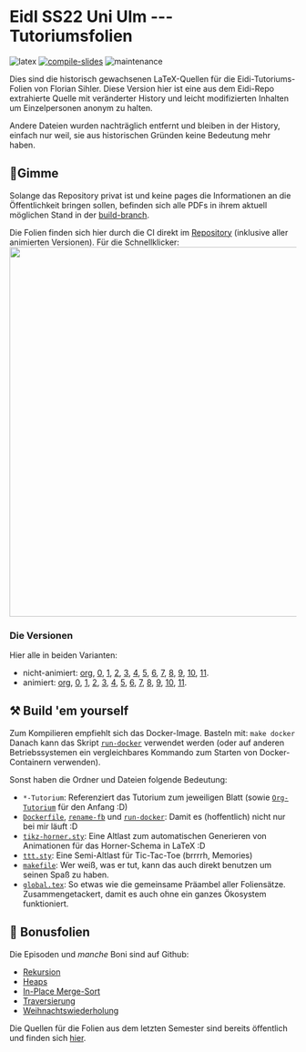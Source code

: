 # EidI SS22 Uni Ulm --- Tutoriumsfolien

![latex](https://img.shields.io/badge/Made%20with-LaTeX-1f425f.svg) [![compile-slides](https://github.com/EagleoutIce/uulm-eidi-tut-ss2022-slides/actions/workflows/compile.yaml/badge.svg)](https://github.com/EagleoutIce/uulm-eidi-tut-ss2022-slides/actions/workflows/compile.yaml) ![maintenance](https://unmaintained.tech/badge.svg)

Dies sind die historisch gewachsenen LaTeX-Quellen für die Eidi-Tutoriums-Folien von Florian Sihler.
Diese Version hier ist eine aus dem Eidi-Repo extrahierte Quelle mit veränderter History und leicht modifizierten
Inhalten um Einzelpersonen anonym zu halten.

Andere Dateien wurden nachträglich entfernt und bleiben in der History, einfach nur weil, sie aus historischen Gründen keine Bedeutung mehr haben.

## 🐧Gimme

Solange das Repository privat ist und keine pages die Informationen an die Öffentlichkeit bringen sollen, befinden sich alle PDFs in ihrem aktuell möglichen Stand in der [build-branch](https://github.com/EagleoutIce/uulm-eidi-tut-ss2022-slides/tree/build/all_pdfs).

Die Folien finden sich hier durch die CI direkt im [Repository](https://github.com/EagleoutIce/uulm-eidi-tut-ss22-slides/tree/gh-pages/all_pdfs) (inklusive aller animierten Versionen).
Für die Schnellklicker:\
[<img src="https://github.com/EagleoutIce/uulm-eidi-tut-ss22-slides/blob/gh-pages/preview-01.png?raw=true" width="650"/>](https://media.githubusercontent.com/media/EagleoutIce/uulm-eidi-tut-ss22-slides/gh-pages/all_pdfs/eidi_tut_compact.pdf)

### Die Versionen

Hier alle in beiden Varianten:

* nicht-animiert: [org](https://media.githubusercontent.com/media/EagleoutIce/uulm-eidi-tut-ss22-slides/gh-pages/all_pdfs/eidi_tut_org-light.pdf), [0](https://media.githubusercontent.com/media/EagleoutIce/uulm-eidi-tut-ss22-slides/gh-pages/all_pdfs/eidi_tut_0-light.pdf), [1](https://media.githubusercontent.com/media/EagleoutIce/uulm-eidi-tut-ss22-slides/gh-pages/all_pdfs/eidi_tut_1-light.pdf), [2](https://media.githubusercontent.com/media/EagleoutIce/uulm-eidi-tut-ss22-slides/gh-pages/all_pdfs/eidi_tut_2-light.pdf), [3](https://media.githubusercontent.com/media/EagleoutIce/uulm-eidi-tut-ss22-slides/gh-pages/all_pdfs/eidi_tut_3-light.pdf), [4](https://media.githubusercontent.com/media/EagleoutIce/uulm-eidi-tut-ss22-slides/gh-pages/all_pdfs/eidi_tut_4-light.pdf), [5](https://media.githubusercontent.com/media/EagleoutIce/uulm-eidi-tut-ss22-slides/gh-pages/all_pdfs/eidi_tut_5-light.pdf), [6](https://media.githubusercontent.com/media/EagleoutIce/uulm-eidi-tut-ss22-slides/gh-pages/all_pdfs/eidi_tut_6-light.pdf), [7](https://media.githubusercontent.com/media/EagleoutIce/uulm-eidi-tut-ss22-slides/gh-pages/all_pdfs/eidi_tut_7-light.pdf), [8](https://media.githubusercontent.com/media/EagleoutIce/uulm-eidi-tut-ss22-slides/gh-pages/all_pdfs/eidi_tut_8-light.pdf), [9](https://media.githubusercontent.com/media/EagleoutIce/uulm-eidi-tut-ss22-slides/gh-pages/all_pdfs/eidi_tut_9-light.pdf), [10](https://media.githubusercontent.com/media/EagleoutIce/uulm-eidi-tut-ss22-slides/gh-pages/all_pdfs/eidi_tut_10-light.pdf), [11](https://media.githubusercontent.com/media/EagleoutIce/uulm-eidi-tut-ss22-slides/gh-pages/all_pdfs/eidi_tut_11-light.pdf).
* animiert: [org](https://media.githubusercontent.com/media/EagleoutIce/uulm-eidi-tut-ss22-slides/gh-pages/all_pdfs/animated/eidi_tut_org-light.pdf), [0](https://media.githubusercontent.com/media/EagleoutIce/uulm-eidi-tut-ss22-slides/gh-pages/all_pdfs/animated/eidi_tut_0-light.pdf), [1](https://media.githubusercontent.com/media/EagleoutIce/uulm-eidi-tut-ss22-slides/gh-pages/all_pdfs/animated/eidi_tut_1-light.pdf), [2](https://media.githubusercontent.com/media/EagleoutIce/uulm-eidi-tut-ss22-slides/gh-pages/all_pdfs/animated/eidi_tut_2-light.pdf), [3](https://media.githubusercontent.com/media/EagleoutIce/uulm-eidi-tut-ss22-slides/gh-pages/all_pdfs/animated/eidi_tut_3-light.pdf), [4](https://media.githubusercontent.com/media/EagleoutIce/uulm-eidi-tut-ss22-slides/gh-pages/all_pdfs/animated/eidi_tut_4-light.pdf), [5](https://media.githubusercontent.com/media/EagleoutIce/uulm-eidi-tut-ss22-slides/gh-pages/all_pdfs/animated/eidi_tut_5-light.pdf), [6](https://media.githubusercontent.com/media/EagleoutIce/uulm-eidi-tut-ss22-slides/gh-pages/all_pdfs/animated/eidi_tut_6-light.pdf), [7](https://media.githubusercontent.com/media/EagleoutIce/uulm-eidi-tut-ss22-slides/gh-pages/all_pdfs/animated/eidi_tut_7-light.pdf), [8](https://media.githubusercontent.com/media/EagleoutIce/uulm-eidi-tut-ss22-slides/gh-pages/all_pdfs/animated/eidi_tut_8-light.pdf), [9](https://media.githubusercontent.com/media/EagleoutIce/uulm-eidi-tut-ss22-slides/gh-pages/all_pdfs/animated/eidi_tut_9-light.pdf), [10](https://media.githubusercontent.com/media/EagleoutIce/uulm-eidi-tut-ss22-slides/gh-pages/all_pdfs/animated/eidi_tut_10-light.pdf), [11](https://media.githubusercontent.com/media/EagleoutIce/uulm-eidi-tut-ss22-slides/gh-pages/all_pdfs/animated/eidi_tut_11-light.pdf).

## ⚒️ Build 'em yourself

Zum Kompilieren empfiehlt sich das Docker-Image. Basteln mit: `make docker`
Danach kann das Skript [`run-docker`](run-docker) verwendet werden (oder auf anderen Betriebssystemen ein vergleichbares Kommando zum Starten von Docker-Containern verwenden).

Sonst haben die Ordner und Dateien folgende Bedeutung:

* `*-Tutorium`: Referenziert das Tutorium zum jeweiligen Blatt (sowie [`Org-Tutorium`](Org-Tutorium) für den Anfang :D)
* [`Dockerfile`](Dockerfile), [`rename-fb`](data/rename-fb) und [`run-docker`](run-docker): Damit es (hoffentlich) nicht nur bei mir läuft :D
* [`tikz-horner.sty`](data/tikz-horner.sty): Eine Altlast zum automatischen Generieren von Animationen für das Horner-Schema in LaTeX :D
* [`ttt.sty`](data/ttt.sty): Eine Semi-Altlast für Tic-Tac-Toe (brrrrh, Memories)
* [`makefile`](makefile): Wer weiß, was er tut, kann das auch direkt benutzen um seinen Spaß zu haben.
* [`global.tex`](data/global.tex): So etwas wie die gemeinsame Präambel aller Foliensätze. Zusammengetackert, damit es auch ohne ein ganzes Ökosystem funktioniert.

## 📜 Bonusfolien

Die Episoden und *manche* Boni sind auf Github:

* [Rekursion](https://github.com/EagleoutIce/Episode-Recursion)
* [Heaps](https://github.com/EagleoutIce/Episode-Heaps)
* [In-Place Merge-Sort](https://github.com/EagleoutIce/Episode-Inplace)
* [Traversierung](https://github.com/EagleoutIce/Episode-Traversierung)
* [Weihnachtswiederholung](https://github.com/EagleoutIce/christmas-eidi-recap)

Die Quellen für die Folien aus dem letzten Semester sind bereits öffentlich und finden sich [hier](https://github.com/EagleoutIce/uulm-eidi-tut-ws2021-22-slides).